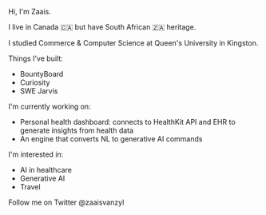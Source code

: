 
Hi, I'm Zaais.

I live in Canada 🇨🇦  but have South African 🇿🇦 heritage.

I studied Commerce & Computer Science at Queen's University in Kingston.


Things I've built:
- BountyBoard
- Curiosity
- SWE Jarvis

I'm currently working on:
- Personal health dashboard: connects to HealthKit API and EHR to generate insights from health data
- An engine that converts NL to generative AI commands

I'm interested in:
- AI in healthcare
- Generative AI
- Travel

Follow me on Twitter @zaaisvanzyl

